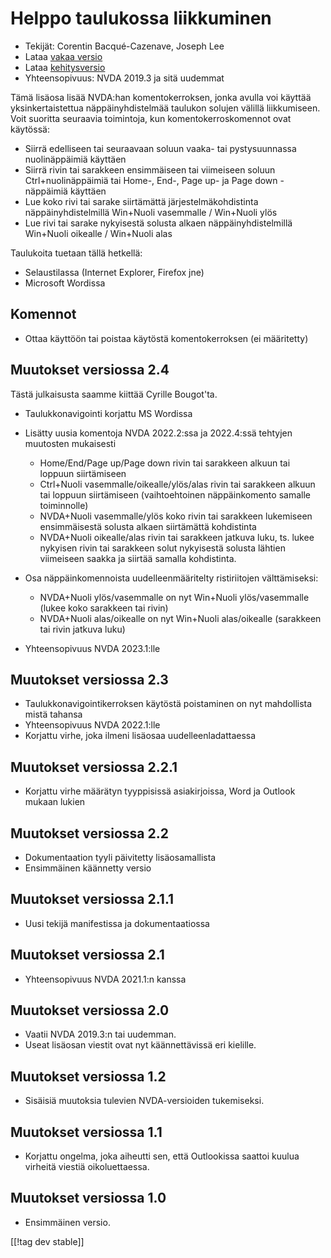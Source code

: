 # Helppo taulukossa liikkuminen #

* Tekijät: Corentin Bacqué-Cazenave, Joseph Lee
* Lataa [vakaa versio][1]
* Lataa [kehitysversio][2]
* Yhteensopivuus: NVDA 2019.3 ja sitä uudemmat

Tämä lisäosa lisää NVDA:han komentokerroksen, jonka avulla voi käyttää
yksinkertaistettua näppäinyhdistelmää taulukon solujen välillä
liikkumiseen. Voit suoritta seuraavia toimintoja, kun komentokerroskomennot
ovat käytössä:

* Siirrä edelliseen tai seuraavaan soluun vaaka- tai pystysuunnassa
  nuolinäppäimiä käyttäen
* Siirrä rivin tai sarakkeen ensimmäiseen tai viimeiseen soluun
  Ctrl+nuolinäppäimiä tai Home-, End-, Page up- ja Page down -näppäimiä
  käyttäen
* Lue koko rivi tai sarake siirtämättä järjestelmäkohdistinta
  näppäinyhdistelmillä Win+Nuoli vasemmalle / Win+Nuoli ylös
* Lue rivi tai sarake nykyisestä solusta alkaen näppäinyhdistelmillä
  Win+Nuoli oikealle / Win+Nuoli alas

Taulukoita tuetaan tällä hetkellä:

* Selaustilassa (Internet Explorer, Firefox jne)
* Microsoft Wordissa

## Komennot

* Ottaa käyttöön tai poistaa käytöstä komentokerroksen (ei määritetty)

## Muutokset versiossa 2.4

Tästä julkaisusta saamme kiittää Cyrille Bougot'ta.

* Taulukkonavigointi korjattu MS Wordissa
* Lisätty uusia komentoja NVDA 2022.2:ssa ja 2022.4:ssä tehtyjen muutosten
  mukaisesti

    * Home/End/Page up/Page down rivin tai sarakkeen alkuun tai loppuun
      siirtämiseen
    * Ctrl+Nuoli vasemmalle/oikealle/ylös/alas rivin tai sarakkeen alkuun
      tai loppuun siirtämiseen (vaihtoehtoinen näppäinkomento samalle
      toiminnolle)
    * NVDA+Nuoli vasemmalle/ylös koko rivin tai sarakkeen lukemiseen
      ensimmäisestä solusta alkaen siirtämättä kohdistinta
    * NVDA+Nuoli oikealle/alas rivin tai sarakkeen jatkuva luku, ts. lukee
      nykyisen rivin tai sarakkeen solut nykyisestä solusta lähtien
      viimeiseen saakka ja siirtää samalla kohdistinta.

* Osa näppäinkomennoista uudelleenmääritelty ristiriitojen välttämiseksi:

    * NVDA+Nuoli ylös/vasemmalle on nyt Win+Nuoli ylös/vasemmalle (lukee
      koko sarakkeen tai rivin)
    * NVDA+Nuoli alas/oikealle on nyt Win+Nuoli alas/oikealle (sarakkeen tai
      rivin jatkuva luku)

* Yhteensopivuus NVDA 2023.1:lle

## Muutokset versiossa 2.3

* Taulukkonavigointikerroksen käytöstä poistaminen on nyt mahdollista mistä
  tahansa
* Yhteensopivuus NVDA 2022.1:lle
* Korjattu virhe, joka ilmeni lisäosaa uudelleenladattaessa

## Muutokset versiossa 2.2.1

* Korjattu virhe  määrätyn tyyppisissä asiakirjoissa, Word ja Outlook mukaan
  lukien

## Muutokset versiossa 2.2

* Dokumentaation tyyli päivitetty lisäosamallista
* Ensimmäinen käännetty versio

## Muutokset versiossa 2.1.1

* Uusi tekijä manifestissa ja dokumentaatiossa

## Muutokset versiossa 2.1

* Yhteensopivuus NVDA 2021.1:n kanssa

## Muutokset versiossa 2.0

* Vaatii NVDA 2019.3:n tai uudemman.
* Useat lisäosan viestit ovat nyt käännettävissä eri kielille.

## Muutokset versiossa 1.2

* Sisäisiä muutoksia tulevien NVDA-versioiden tukemiseksi.

## Muutokset versiossa 1.1

* Korjattu ongelma, joka aiheutti sen, että Outlookissa saattoi kuulua
  virheitä viestiä oikoluettaessa.

## Muutokset versiossa 1.0

*   Ensimmäinen versio.

[[!tag dev stable]]

[1]: https://www.nvaccess.org/addonStore/legacy?file=etn

[2]: https://www.nvaccess.org/addonStore/legacy?file=etn-dev
